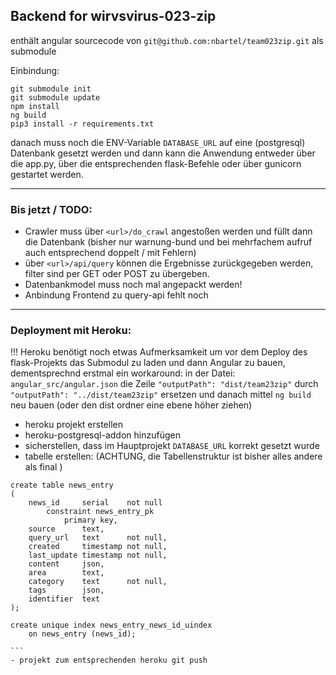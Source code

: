 Backend for wirvsvirus-023-zip
---
enthält angular sourcecode von `git@github.com:nbartel/team023zip.git` als submodule

Einbindung:
```
git submodule init
git submodule update
npm install
ng build
pip3 install -r requirements.txt
```
danach muss noch die ENV-Variable `DATABASE_URL` auf eine (postgresql) Datenbank gesetzt werden und dann kann die Anwendung entweder über die app.py, über die entsprechenden flask-Befehle oder über gunicorn gestartet werden.

---
### Bis jetzt / TODO:
- Crawler muss über `<url>/do_crawl` angestoßen werden und füllt dann die Datenbank (bisher nur warnung-bund und bei mehrfachem aufruf auch entsprechend doppelt / mit Fehlern)
- über `<url>/api/query` können die Ergebnisse zurückgegeben werden, filter sind per GET oder POST zu übergeben.
- Datenbankmodel muss noch mal angepackt werden!
- Anbindung Frontend zu query-api fehlt noch

--- 
### Deployment mit Heroku:
!!! Heroku benötigt noch etwas Aufmerksamkeit um vor dem Deploy des flask-Projekts das Submodul zu laden und dann Angular zu bauen, dementsprechnd erstmal ein workaround:
in der Datei: `angular_src/angular.json` die Zeile
``"outputPath": "dist/team23zip"``
durch  ``"outputPath": "../dist/team23zip"`` ersetzen und danach mittel `ng build` neu bauen (oder den dist ordner eine ebene höher ziehen)
 
- heroku projekt erstellen
- heroku-postgresql-addon hinzufügen
- sicherstellen, dass im Hauptprojekt `DATABASE_URL` korrekt gesetzt wurde 
- tabelle erstellen: (ACHTUNG, die Tabellenstruktur ist bisher alles andere als final )
````
create table news_entry
(
    news_id     serial    not null
        constraint news_entry_pk
            primary key,
    source      text,
    query_url   text      not null,
    created     timestamp not null,
    last_update timestamp not null,
    content     json,
    area        text,
    category    text      not null,
    tags        json,
    identifier  text
);

create unique index news_entry_news_id_uindex
    on news_entry (news_id);

```
- projekt zum entsprechenden heroku git push 